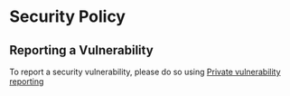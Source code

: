 # Security Policy

## Reporting a Vulnerability

To report a security vulnerability, please do so using [Private vulnerability reporting](https://github.com/PrinsFrank/pdfparser/security/advisories/new)
